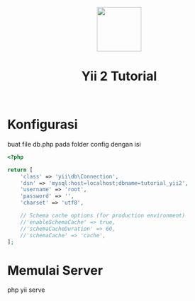 <p align="center">
    <a href="https://github.com/yiisoft" target="_blank">
        <img src="https://avatars0.githubusercontent.com/u/993323" height="100px">
    </a>
    <h1 align="center">Yii 2 Tutorial</h1>
    <br>
</p>

# Konfigurasi
buat file db.php pada folder config dengan isi 

```php
<?php

return [
    'class' => 'yii\db\Connection',
    'dsn' => 'mysql:host=localhost;dbname=tutorial_yii2',
    'username' => 'root',
    'password' => '',
    'charset' => 'utf8',

    // Schema cache options (for production environment)
    //'enableSchemaCache' => true,
    //'schemaCacheDuration' => 60,
    //'schemaCache' => 'cache',
];
```

# Memulai Server

php yii serve